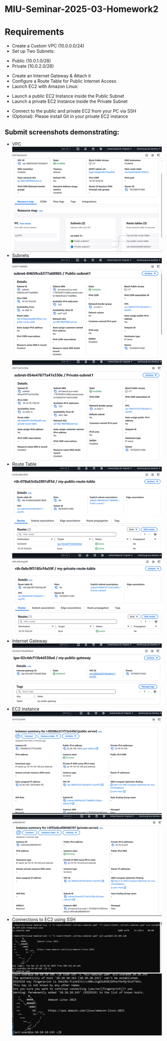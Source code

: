 # MIU-Seminar-2025-03-Homework2
# Requirements
* Create a Custom VPC (10.0.0.0/24)
* Set up Two Subnets:
- Public (10.0.1.0/28)
- Private (10.0.2.0/28)
* Create an Internet Gateway & Attach it
* Configure a Route Table for Public Internet Access
* Launch EC2 with Amazon Linux: 
- Launch a public EC2 Instance inside the Public Subnet
- Launch a private EC2 Instance inside the Private Subnet
* Connect to the public and private EC2 from your PC via SSH
* (Optional): Please install Git in your private EC2 instance
## Submit screenshots demonstrating:
* VPC
![VPC](VPC.png)
* Subnets
![public subnet](public-subnet.png)
![private subnet](private-subnet.png)
* Route Table
![public route table](public-route-table.png)
![private route table](private-route-table.png)
* Internet Gateway
![internet gateway](internet-gateway.png)
* EC2 instance
![public server](public-ec2.png)
![private server](private-ec2.png)
* Connections to EC2 using SSH
![puclic server ssh connection](public-ec2-conneciton.png)
![private server ssh connection](private-ec2-connection.png)
